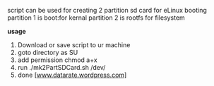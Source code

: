 script can be used for creating 2 partition sd card for eLinux booting
partition 1 is boot:for kernal
partition 2 is rootfs for filesystem

******usage******
1. Download or save script to ur machine
2. goto directory as SU 
3. add permission chmod a+x
4. run ./mk2PartSDCard.sh /dev/<device node>
5. done
[www.datarate.wordpress.com]
